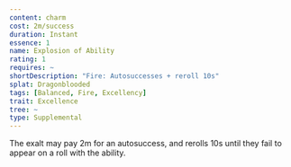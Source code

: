 ```yaml
---
content: charm
cost: 2m/success
duration: Instant
essence: 1
name: Explosion of Ability
rating: 1
requires: ~
shortDescription: "Fire: Autosuccesses + reroll 10s"
splat: Dragonblooded
tags: [Balanced, Fire, Excellency]
trait: Excellence
tree: ~
type: Supplemental
---
```


The exalt may pay 2m for an autosuccess, and rerolls 10s until they fail to appear on a roll with the ability.

